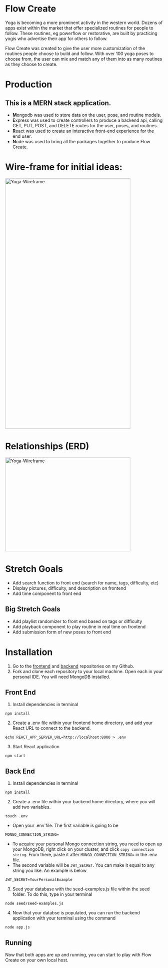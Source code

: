 # Flow Create

Yoga is becoming a more prominent activity in the western world. Dozens of apps exist within the market that offer specialized routines for people to follow. These routines, eg powerflow or restorative, are built by practicing yogis who advertise their app for others to follow. 

Flow Create was created to give the user more customization of the routines people choose to build and follow. With over 100 yoga poses to choose from, the user can mix and match any of them into as many routines as they choose to create. 

# Production

 ## This is a **MERN** stack application.

- **M**ongodb was used to store data on the user, pose, and routine models.
- **E**xpress was used to create controllers to produce a backend api, calling GET, PUT, POST, and DELETE routes for the user, poses, and routines.
- **R**eact was used to create an interactive front-end experience for the end user.
- **N**ode was used to bring all the packages together to produce Flow Create.

# Wire-frame for initial ideas:

<img 
src="https://i.imgur.com/Zo9UYy8.jpeg" 
alt="Yoga-Wireframe" 
width="400" 
height="800">

# Relationships (ERD)
<img 
src="https://i.imgur.com/ihBVWnT.png" 
alt="Yoga-Wireframe" 
width="400" 
height="300">

# Stretch Goals
- Add search function to front end (search for name, tags, difficulty, etc)
- Display pictures, difficulty, and description on frontend
- Add time component to front end

## Big Stretch Goals
- Add playlist randomizer to front end based on tags or difficulty
- Add playback component to play routine in real time on frontend
- Add submission form of new poses to front end


# Installation
1. Go to the [frontend](https://github.com/Coreyimurphy91/Yoga-Frontend) and [backend](https://github.com/Coreyimurphy91/Yoga-Backend) repositories on my Github.
2. Fork and clone each repository to your local machine. Open each in your personal IDE. You will need MongoDB installed.

## Front End
1. Install dependencies in terminal 
```
npm install
```
2. Create a .env file within your frontend home directory, and add your React URL to connect to the backend.
```
echo REACT_APP_SERVER_URL=http://localhost:8000 > .env
```
3. Start React application
```
npm start
```
## Back End
1. Install dependencies in terminal
```
npm install
```
2. Create a .env file within your backend home directory, where you will add two variables.
```
touch .env
```
- Open your .env file. The first variable is going to be 
```
MONGO_CONNECTION_STRING=
```
- To acquire your personal Mongo connection string, you need to open up your MongoDB, right click on your cluster, and click ```copy connection string```. From there, paste it after ```MONGO_CONNECTION_STRING=``` in the .env file.
- The second variable will be ```JWT_SECRET```. You can make it equal to any string you like. An example is below
```
JWT_SECRET=YourPersonalExample
```
3. Seed your database with the seed-examples.js file within the seed folder. To do this, type in your terminal
```
node seed/seed-examples.js
```
4. Now that your databse is populated, you can run the backend application with your terminal using the command
```
node app.js
```

## Running

Now that both apps are up and running, you can start to play with Flow Create on your own local host.